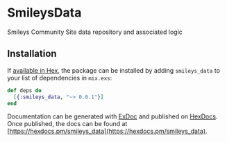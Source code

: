 # SmileysData

Smileys Community Site data repository and associated logic

## Installation

If [available in Hex](https://hex.pm/docs/publish), the package can be installed
by adding `smileys_data` to your list of dependencies in `mix.exs`:

```elixir
def deps do
  [{:smileys_data, "~> 0.0.1"}]
end
```

Documentation can be generated with [ExDoc](https://github.com/elixir-lang/ex_doc)
and published on [HexDocs](https://hexdocs.pm). Once published, the docs can
be found at [https://hexdocs.pm/smileys_data](https://hexdocs.pm/smileys_data).


